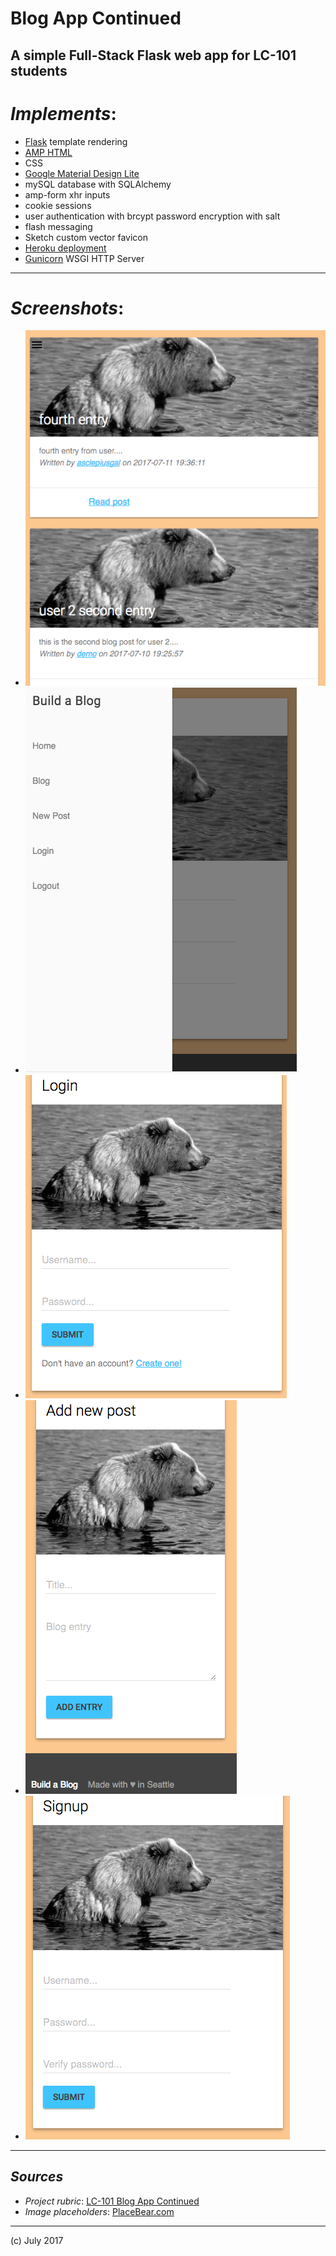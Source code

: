 # Blog App Continued
## A simple Full-Stack Flask web app for LC-101 students

# _Implements_:

- [Flask](http://flask.pocoo.org/) template rendering
- [AMP HTML](https://www.ampproject.org/learn/overview/)
- CSS
- [Google Material Design Lite](https://getmdl.io/)
- mySQL database with SQLAlchemy
- amp-form xhr inputs
- cookie sessions
- user authentication with brcypt password encryption with salt
- flash messaging
- Sketch custom vector favicon
- [Heroku deployment](https://build-a-blog-app.herokuapp.com/) 
- [Gunicorn](http://gunicorn.org/) WSGI HTTP Server

***

# _Screenshots_:

- ![](/static/img/blog.png)
- ![](/static/img/drawer.png)
- ![](/static/img/login.png)
- ![](/static/img/new_post.png)
- ![](/static/img/signup.png)

***

## _Sources_

- _Project rubric_: [LC-101 Blog App Continued](http://education.launchcode.org/web-fundamentals/assignments/blogz/)
- _Image placeholders_: [PlaceBear.com](http://www.placebear.com)

***

(c) July 2017
